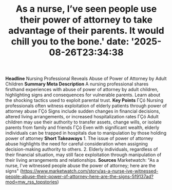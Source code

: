﻿---
title: "As a nurse, I’ve seen people use their power of attorney to take advantage of their parents. It would chill you to the bone.'
date: '2025-08-26T23:34:38"
category: "Markets"
summary: ""
slug: "as a nurse ive seen people use their power of attorney to ta"
source_urls:
  - "https://www.marketwatch.com/story/as-a-nurse-ive-witnessed-people-abuse-their-power-of-attorney-here-are-the-signs-5f9137ad?mod=mw_rss_topstories"
seo:
  title: "As a nurse, I’ve seen people use their power of attorney to take advantage of their parents. It would chill you to the bone. | Hash n Hedge'
  description: '"
  keywords: ["news", "markets", "brief"]
---
**Headline** Nursing Professional Reveals Abuse of Power of Attorney by Adult Children  **Summary Meta Description** A nursing professional shares firsthand experiences with abuse of power of attorney by adult children, highlighting signs and consequences for vulnerable parents. Learn about the shocking tactics used to exploit parental trust.  **Key Points**  ΓÇó Nursing professionals often witness exploitation of elderly patients through power of attorney abuse ΓÇó Signs include sudden changes in financial decisions, altered living arrangements, or increased hospitalization rates ΓÇó Adult children may use their authority to transfer assets, change wills, or isolate parents from family and friends ΓÇó Even with significant wealth, elderly individuals can be trapped in hospitals due to manipulation by those holding power of attorney  **Short Takeaways**  1. The issue of power of attorney abuse highlights the need for careful consideration when assigning decision-making authority to others. 2. Elderly individuals, regardless of their financial situation, may still face exploitation through manipulation of their living arrangements and relationships.  **Sources** Marketwatch: "As a nurse, I've witnessed people abuse the power of attorney; here are the signs" (https://www.marketwatch.com/story/as-a-nurse-ive-witnessed-people-abuse-their-power-of-attorney-here-are-the-signs-5f9137ad?mod=mw_rss_topstories) 
